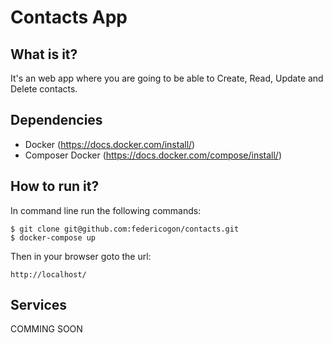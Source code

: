 # Contacts App

## What is it?
It's an web app where you are going to be able to Create, Read, Update and Delete contacts.

## Dependencies
- Docker (https://docs.docker.com/install/)
- Composer Docker (https://docs.docker.com/compose/install/)

## How to run it?
In command line run the following commands:
    
    $ git clone git@github.com:federicogon/contacts.git
    $ docker-compose up
    
Then in your browser goto the url:
    
    http://localhost/

## Services

COMMING SOON
